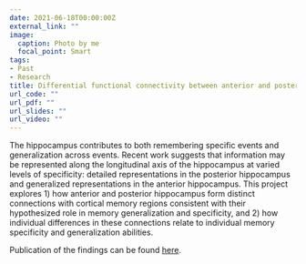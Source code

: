 ```yaml
---
date: 2021-06-18T00:00:00Z
external_link: ""
image:
  caption: Photo by me
  focal_point: Smart
tags:
- Past
- Research
title: Differential functional connectivity between anterior and posterior hippocampus
url_code: ""
url_pdf: ""
url_slides: ""
url_video: ""
---
```


The hippocampus contributes to both remembering specific events and generalization across events. Recent work suggests that information may be represented along the longitudinal axis of the hippocampus at varied levels of specificity: detailed representations in the posterior hippocampus and generalized representations in the anterior hippocampus. This project explores 1) how anterior and posterior hippocampus form distinct connections with cortical memory regions consistent with their hypothesized role in memory generalization and specificity, and 2) how individual differences in these connections relate to individual memory specificity and generalization abilities. 

Publication of the findings can be found [here](https://direct.mit.edu/jocn/article/31/12/1958/95350/Differential-Functional-Connectivity-along-the).